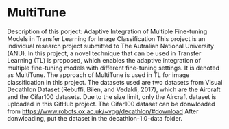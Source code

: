 # MultiTune
Description of this porject:
Adaptive Integration of Multiple Fine-tuning Models in Transfer Learning for Image Classification
This project is an individual research project submitted to The Autralian National University (ANU).
In this project, a novel technique that can be used in Transfer Learning (TL) is proposed, which enables the adaptive 
integration of multiple fine-tuning models with different fine-tuning settings. It is denoted as MultiTune. 
The approach of MultiTune is used in TL for image classification in this project. The datasets used 
are two datasets from Visual Decathlon Dataset (Rebuffi, Bilen, and Vedaldi, 2017), which are the 
Aircraft and the Cifar100 datasets. Due to the size limit, only the Aircraft dataset is uploaded in this 
GitHub project. The Cifar100 dataset can be donwloaded from https://www.robots.ox.ac.uk/~vgg/decathlon/#download
After donwloading, put the dataset in the decathlon-1.0-data folder. 
